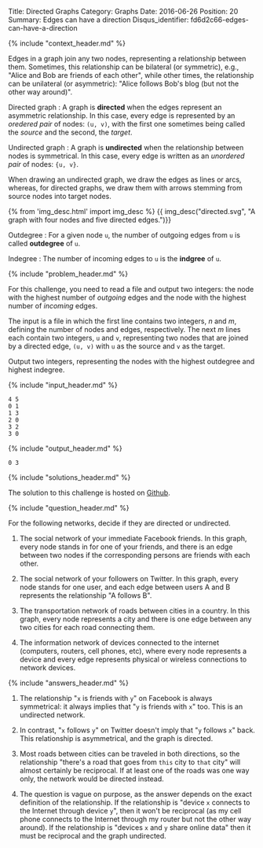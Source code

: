 Title: Directed Graphs
Category: Graphs
Date: 2016-06-26
Position: 20
Summary: Edges can have a direction
Disqus_identifier: fd6d2c66-edges-can-have-a-direction

{% include "context_header.md" %}

Edges in a graph join any two nodes, representing a relationship between
them. Sometimes, this relationship can be bilateral (or symmetric), e.g.,
"Alice and Bob are friends of each other", while other times, the
relationship can be unilateral (or asymmetric): "Alice follows Bob's blog
(but not the other way around)".

Directed graph[](#directed)
: A graph is **directed** when the edges represent an asymmetric
relationship. In this case, every edge is represented by an *oredered pair*
of nodes: `(u, v)`, with the first one sometimes being called the *source*
and the second, the *target*.

Undirected graph[](#undirected)
: A graph is **undirected** when the relationship between nodes is
symmetrical. In this case, every edge is written as an *unordered pair* of
nodes: `{u, v}`.

When drawing an undirected graph, we draw the edges as lines or arcs,
whereas, for directed graphs, we draw them with arrows stemming from source
nodes into target nodes.

{% from 'img_desc.html' import img_desc %}
{{ img_desc("directed.svg",
            "A graph with four nodes and five directed edges.")}}

Outdegree
: For a given node `u`, the number of outgoing edges from `u` is called
**outdegree** of `u`.

Indegree
: The number of incoming edges to `u` is the **indgree** of `u`.


{% include "problem_header.md" %}


For this challenge, you need to read a file and output two integers: the
node with the highest number of *outgoing* edges and the node with the
highest number of *incoming* edges.

The input is a file in which the first line contains two integers, $n$ and
$m$, defining the number of nodes and edges, respectively.  The next $m$
lines each contain two integers, `u` and `v`, representing two nodes that
are joined by a directed edge, `(u, v)` with `u` as the source and `v` as
the target.

Output two integers, representing the nodes with the highest outdegree and
highest indegree.

{% include "input_header.md" %}

```
4 5
0 1
1 3
2 0
3 2
3 0
```

{% include "output_header.md" %}

```
0 3
```


{% include "solutions_header.md" %}

The solution to this challenge is hosted on
[Github](https://github.com/leotrs/erdos/blob/master/solutions/graphs/directed.py).


{% include "question_header.md" %}


For the following networks, decide if they are directed or undirected.

1. The social network of your immediate Facebook friends. In this graph,
  every node stands in for one of your friends, and there is an edge
  between two nodes if the corresponding persons are friends with each
  other.

2. The social network of your followers on Twitter. In this graph, every
  node stands for one user, and each edge between users A and B
  represents the relationship "A follows B".

3. The transportation network of roads between cities in a country. In
  this graph, every node represents a city and there is one edge
  between any two cities for each road connecting them.

4. The information network of devices connected to the internet
  (computers, routers, cell phones, etc), where every node represents a
  device and every edge represents physical or wireless connections
  to network devices.


{% include "answers_header.md" %}

1. The relationship "`x` is friends with `y`" on Facebook is always
   symmetrical: it always implies that "`y` is friends with `x`" too. This
   is an undirected network.

2. In contrast, "`x` follows `y`" on Twitter doesn't imply that "`y`
   follows `x`" back. This relationship is asymmetrical, and the graph is
   directed.

3. Most roads between cities can be traveled in both directions, so the
   relationship "there's a road that goes from `this` city to `that` city"
   will almost certainly be reciprocal. If at least one of the roads was
   one way only, the network would be directed instead.

4. The question is vague on purpose, as the answer depends on the exact
   definition of the relationship. If the relationship is "device `x`
   connects to the Internet through device `y`", then it won't be
   reciprocal (as my cell phone connects to the Internet through my router
   but not the other way around). If the relationship is "devices `x` and
   `y` share online data" then it must be reciprocal and the graph
   undirected.
